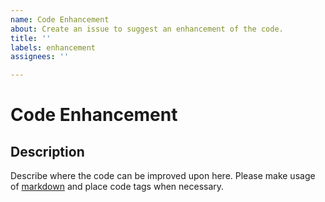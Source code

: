 ```yaml
---
name: Code Enhancement
about: Create an issue to suggest an enhancement of the code.
title: ''
labels: enhancement
assignees: ''

---
```

# Code Enhancement
## Description
Describe where the code can be improved upon here. Please make usage of [markdown](https://guides.github.com/features/mastering-markdown/) and place code tags when necessary.